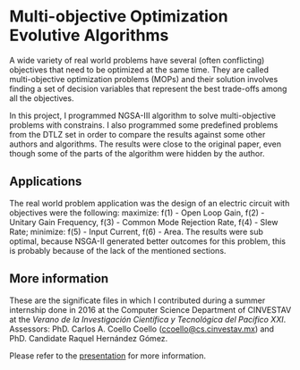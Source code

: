 # Multi-objective Optimization Evolutive Algorithms

A wide variety of real world problems have several (often conflicting) objectives that need to be optimized at the same time. They are called multi-objective optimization problems (MOPs) and their solution involves finding a set of decision variables that represent the best trade-offs among all the objectives.

In this project, I programmed NGSA-III algorithm to solve multi-objective problems with constrains. I also programmed some predefined problems from the DTLZ set in order to compare the results against some other authors and algorithms. The results were close to the original paper, even though some of the parts of the algorithm were hidden by the author.

## Applications

The real world problem application was the design of an electric circuit with objectives were the following: maximize: f(1) - Open Loop Gain, f(2) - Unitary Gain Frequency, f(3) - Common Mode Rejection Rate, f(4) - Slew Rate; minimize: f(5) - Input Current, f(6) - Area. The results were sub optimal, because NSGA-II generated better outcomes for this problem, this is probably because of the lack of the mentioned sections.

## More information

These are the significate files in which I contributed during a summer internship done in 2016 at the Computer Science Department of CINVESTAV at the *Verano de la Investigación Científica y Tecnológica del Pacífico XXI*. Assessors: PhD. Carlos A. Coello Coello (ccoello@cs.cinvestav.mx) and PhD. Candidate Raquel Hernández Gómez.

Please refer to the [presentation](MOEA.pdf) for more information.
